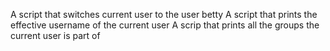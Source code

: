 A script that switches current user to the user betty
A script that prints the effective username of the current user
A scrip that prints all the groups the current user is part of
